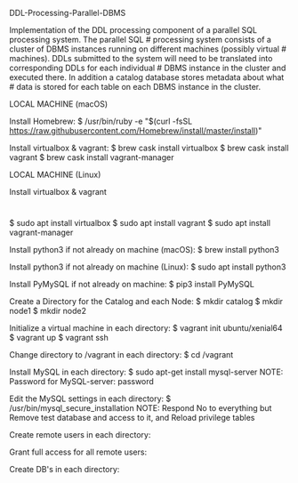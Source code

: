 DDL-Processing-Parallel-DBMS

Implementation of the DDL processing component of a parallel SQL processing system. The parallel SQL # processing system consists of a cluster of DBMS instances running on different machines (possibly virtual # machines). DDLs submitted to the system will need to be translated into corresponding DDLs for each individual # DBMS instance in the cluster and executed there. In addition a catalog database stores metadata about what # data is stored for each table on each DBMS instance in the cluster.

LOCAL MACHINE (macOS)

Install Homebrew:
$ /usr/bin/ruby -e "$(curl -fsSL https://raw.githubusercontent.com/Homebrew/install/master/install)"

Install virtualbox & vagrant:
$ brew cask install virtualbox
$ brew cask install vagrant
$ brew cask install vagrant-manager

LOCAL MACHINE (Linux)

Install virtualbox & vagrant
#
$ sudo apt install virtualbox
$ sudo apt install vagrant
$ sudo apt install vagrant-manager

Install python3 if not already on machine (macOS):
$ brew install python3

Install python3 if not already on machine (Linux):
$ sudo apt install python3

Install PyMySQL if not already on machine:
$ pip3 install PyMySQL

Create a Directory for the Catalog and each Node:
$ mkdir catalog
$ mkdir node1
$ mkdir node2

Initialize a virtual machine in each directory:
$ vagrant init ubuntu/xenial64
$ vagrant up
$ vagrant ssh

Change directory to /vagrant in each directory:
$ cd /vagrant

Install MySQL in each directory:
$ sudo apt-get install mysql-server
NOTE: Password for MySQL-server: password

Edit the MySQL settings in each directory:
$ /usr/bin/mysql_secure_installation
NOTE: Respond No to everything but Remove test database and access to it, and Reload privilege tables

Create remote users in each directory:

Grant full access for all remote users:

Create DB's in each directory:


